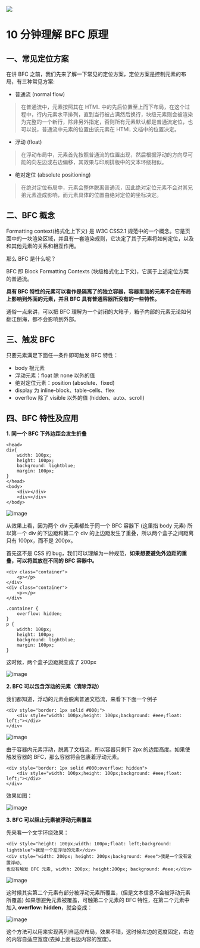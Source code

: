 ![](https://upload-images.jianshu.io/upload_images/2323089-bc442e495d19f5cc.png?imageMogr2/auto-orient/strip%7CimageView2/2/w/1240)


# 10 分钟理解 BFC 原理

## 一、常见定位方案

在讲 BFC 之前，我们先来了解一下常见的定位方案，定位方案是控制元素的布局，有三种常见方案:

*   普通流 (normal flow)

> 在普通流中，元素按照其在 HTML 中的先后位置至上而下布局，在这个过程中，行内元素水平排列，直到当行被占满然后换行，块级元素则会被渲染为完整的一个新行，除非另外指定，否则所有元素默认都是普通流定位，也可以说，普通流中元素的位置由该元素在 HTML 文档中的位置决定。

*   浮动 (float)

> 在浮动布局中，元素首先按照普通流的位置出现，然后根据浮动的方向尽可能的向左边或右边偏移，其效果与印刷排版中的文本环绕相似。

*   绝对定位 (absolute positioning)

> 在绝对定位布局中，元素会整体脱离普通流，因此绝对定位元素不会对其兄弟元素造成影响，而元素具体的位置由绝对定位的坐标决定。

## 二、BFC 概念

Formatting context(格式化上下文) 是 W3C CSS2.1 规范中的一个概念。它是页面中的一块渲染区域，并且有一套渲染规则，它决定了其子元素将如何定位，以及和其他元素的关系和相互作用。

那么 BFC 是什么呢？

BFC 即 Block Formatting Contexts (块级格式化上下文)，它属于上述定位方案的普通流。

**具有 BFC 特性的元素可以看作是隔离了的独立容器，容器里面的元素不会在布局上影响到外面的元素，并且 BFC 具有普通容器所没有的一些特性。** 

通俗一点来讲，可以把 BFC 理解为一个封闭的大箱子，箱子内部的元素无论如何翻江倒海，都不会影响到外部。

## 三、触发 BFC

只要元素满足下面任一条件即可触发 BFC 特性：

*   body 根元素
*   浮动元素：float 除 none 以外的值
*   绝对定位元素：position (absolute、fixed)
*   display 为 inline-block、table-cells、flex
*   overflow 除了 visible 以外的值 (hidden、auto、scroll)

## 四、BFC 特性及应用

**1\. 同一个 BFC 下外边距会发生折叠**

```
<head>
div{
    width: 100px;
    height: 100px;
    background: lightblue;
    margin: 100px;
}
</head>
<body>
    <div></div>
    <div></div>
</body>

```

![image](https://upload-images.jianshu.io/upload_images/2323089-18e464bcac3d295b.png?imageMogr2/auto-orient/strip%7CimageView2/2/w/1240)

从效果上看，因为两个 div 元素都处于同一个 BFC 容器下 (这里指 body 元素) 所以第一个 div 的下边距和第二个 div 的上边距发生了重叠，所以两个盒子之间距离只有 100px，而不是 200px。

首先这不是 CSS 的 bug，我们可以理解为一种规范，**如果想要避免外边距的重叠，可以将其放在不同的 BFC 容器中。**

```
<div class="container">
    <p></p>
</div>
<div class="container">
    <p></p>
</div>

```

```
.container {
    overflow: hidden;
}
p {
    width: 100px;
    height: 100px;
    background: lightblue;
    margin: 100px;
}

```

这时候，两个盒子边距就变成了 200px

![image](https://upload-images.jianshu.io/upload_images/2323089-3d4e3584efbd0163.png?imageMogr2/auto-orient/strip%7CimageView2/2/w/1240)

**2\. BFC 可以包含浮动的元素（清除浮动）**

我们都知道，浮动的元素会脱离普通文档流，来看下下面一个例子

```
<div style="border: 1px solid #000;">
    <div style="width: 100px;height: 100px;background: #eee;float: left;"></div>
</div>

```

![image](https://upload-images.jianshu.io/upload_images/2323089-af55b50e18384a8b.png?imageMogr2/auto-orient/strip%7CimageView2/2/w/1240)

由于容器内元素浮动，脱离了文档流，所以容器只剩下 2px 的边距高度。如果使触发容器的 BFC，那么容器将会包裹着浮动元素。

```
<div style="border: 1px solid #000;overflow: hidden">
    <div style="width: 100px;height: 100px;background: #eee;float: left;"></div>
</div>

```

效果如图：

![image](https://upload-images.jianshu.io/upload_images/2323089-69b7f8a0796a2d5c.png?imageMogr2/auto-orient/strip%7CimageView2/2/w/1240)

**3\. BFC 可以阻止元素被浮动元素覆盖**

先来看一个文字环绕效果：

```
<div style="height: 100px;width: 100px;float: left;background: lightblue">我是一个左浮动的元素</div>
<div style="width: 200px; height: 200px;background: #eee">我是一个没有设置浮动, 
也没有触发 BFC 元素, width: 200px; height:200px; background: #eee;</div>

```

![image](https://upload-images.jianshu.io/upload_images/2323089-8532c86f50283922.png?imageMogr2/auto-orient/strip%7CimageView2/2/w/1240)

这时候其实第二个元素有部分被浮动元素所覆盖，(但是文本信息不会被浮动元素所覆盖) 如果想避免元素被覆盖，可触第二个元素的 BFC 特性，在第二个元素中加入 **overflow: hidden**，就会变成：

![image](https://upload-images.jianshu.io/upload_images/2323089-ea0bd8a5b14740de.png?imageMogr2/auto-orient/strip%7CimageView2/2/w/1240)

这个方法可以用来实现两列自适应布局，效果不错，这时候左边的宽度固定，右边的内容自适应宽度(去掉上面右边内容的宽度)。
